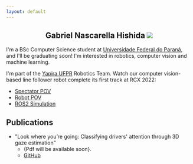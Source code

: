 ```yaml
---
layout: default
---
```


<h2 style="text-align: center;">Gabriel Nascarella Hishida <img class="profile-picture" src="https://avatars.githubusercontent.com/u/55661167?v=4"></h2>

I'm a BSc Computer Science student at [Universidade Federal do Paraná](http://bcc.ufpr.br/), and I'll be graduating soon! I'm interested in robotics, computer vision and machine learning.

I'm part of the [Yapira UFPR](https://www.facebook.com/ufpr.yapira) Robotics Team. Watch our computer vision-based line follower robot complete its first track at RCX 2022: 
* [Spectator POV](https://drive.google.com/file/d/13jQLvRatMAxQXDhhhWztNFT34ptf3a_2/view?usp=sharing)
* [Robot POV](https://drive.google.com/file/d/1qnftp4b8_yvBsK6LlyaOee2ITNIrxgbI/view?usp=sharing)
* [ROS2 Simulation](https://www.youtube.com/watch?v=E3LZQBVdJgE)

## Publications

* "Look where you’re going: Classifying drivers' attention through 3D gaze estimation" 
    * {Pdf will be available soon}.
    * [GitHub](https://github.com/VRI-UFPR/LWYG-drivers-attention)